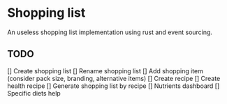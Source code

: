 # Shopping list

An useless shopping list implementation using rust and event sourcing.

## TODO

[] Create shopping list
[] Rename shopping list
[] Add shopping item (consider pack size, branding, alternative items)
[] Create recipe
[] Create health recipe
[] Generate shopping list by recipe
[] Nutrients dashboard
[] Specific diets help
